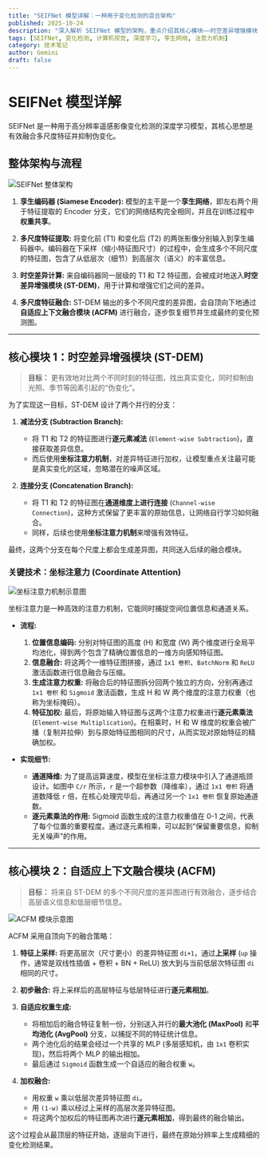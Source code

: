 ```yaml
---
title: "SEIFNet 模型详解：一种用于变化检测的混合架构"
published: 2025-10-24
description: "深入解析 SEIFNet 模型的架构，重点介绍其核心模块——时空差异增强模块 (ST-DEM) 和自适应上下文融合模块 (ACFM) 的工作原理。"
tags: [SEIFNet, 变化检测, 计算机视觉, 深度学习, 孪生网络, 注意力机制]
category: 技术笔记
author: Gemini
draft: false
---
```


# SEIFNet 模型详解

SEIFNet 是一种用于高分辨率遥感影像变化检测的深度学习模型，其核心思想是有效融合多尺度特征并抑制伪变化。

## 整体架构与流程

![SEIFNet 整体架构](https://i.imgur.com/H8JOpnB.png)

1.  **孪生编码器 (Siamese Encoder):**
    模型的主干是一个**孪生网络**，即左右两个用于特征提取的 Encoder 分支，它们的网络结构完全相同，并且在训练过程中**权重共享**。

2.  **多尺度特征提取:**
    将变化前 (T1) 和变化后 (T2) 的两张影像分别输入到孪生编码器中。编码器在下采样（缩小特征图尺寸）的过程中，会生成多个不同尺度的特征图，包含了从低层次（细节）到高层次（语义）的丰富信息。

3.  **时空差异计算:**
    来自编码器同一层级的 T1 和 T2 特征图，会被成对地送入**时空差异增强模块 (ST-DEM)**，用于计算和增强它们之间的差异。

4.  **多尺度特征融合:**
    ST-DEM 输出的多个不同尺度的差异图，会自顶向下地通过**自适应上下文融合模块 (ACFM)** 进行融合，逐步恢复细节并生成最终的变化预测图。

---

## 核心模块 1：时空差异增强模块 (ST-DEM)

> **目标：** 更有效地对比两个不同时刻的特征图，找出真实变化，同时抑制由光照、季节等因素引起的“伪变化”。

为了实现这一目标，ST-DEM 设计了两个并行的分支：

1.  **减法分支 (Subtraction Branch):**
    -   将 T1 和 T2 的特征图进行**逐元素减法** (`Element-wise Subtraction`)，直接获取差异信息。
    -   而后使用**坐标注意力机制**，对差异特征进行加权，让模型重点关注最可能是真实变化的区域，忽略潜在的噪声区域。

2.  **连接分支 (Concatenation Branch):**
    -   将 T1 和 T2 的特征图在**通道维度上进行连接** (`Channel-wise Connection`)，这种方式保留了更丰富的原始信息，让网络自行学习如何融合。
    -   同样，后续也使用**坐标注意力机制**来增强有效特征。

最终，这两个分支在每个尺度上都会生成差异图，共同送入后续的融合模块。

### 关键技术：坐标注意力 (Coordinate Attention)

![坐标注意力机制示意图](https://i.imgur.com/m6bA58F.png)

坐标注意力是一种高效的注意力机制，它能同时捕捉空间位置信息和通道关系。

-   **流程:**
    1.  **位置信息编码:** 分别对特征图的高度 (H) 和宽度 (W) 两个维度进行全局平均池化，得到两个包含了精确位置信息的一维方向感知特征图。
    2.  **信息融合:** 将这两个一维特征图拼接，通过 `1x1 卷积`、`BatchNorm` 和 `ReLU` 激活函数进行信息融合与压缩。
    3.  **生成注意力权重:** 将融合后的特征图拆分回两个独立的方向，分别再通过 `1x1 卷积` 和 `Sigmoid` 激活函数，生成 H 和 W 两个维度的注意力权重（也称为坐标掩码）。
    4.  **特征加权:** 最后，将原始输入特征图与这两个注意力权重进行**逐元素乘法** (`Element-wise Multiplication`)。在相乘时，H 和 W 维度的权重会被广播（复制并拉伸）到与原始特征图相同的尺寸，从而实现对原始特征的精确加权。

-   **实现细节:**
    -   **通道降维:** 为了提高运算速度，模型在坐标注意力模块中引入了通道瓶颈设计。如图中 `C/r` 所示，`r` 是一个超参数（降维率），通过 `1x1 卷积` 将通道数降低 `r` 倍，在核心处理完毕后，再通过另一个 `1x1 卷积` 恢复原始通道数。
    -   **逐元素乘法的作用:** Sigmoid 函数生成的注意力权重值在 0-1 之间，代表了每个位置的重要程度。通过逐元素相乘，可以起到“保留重要信息，抑制无关噪声”的作用。

---

## 核心模块 2：自适应上下文融合模块 (ACFM)

> **目标：** 将来自 ST-DEM 的多个不同尺度的差异图进行有效融合，逐步结合高层语义信息和低层细节信息。

![ACFM 模块示意图](https://i.imgur.com/aIyKAvK.png)

ACFM 采用自顶向下的融合策略：

1.  **特征上采样:** 将更高层次（尺寸更小）的差异特征图 `di+1`，通过**上采样** (`up` 操作，通常是双线性插值 + 卷积 + BN + ReLU) 放大到与当前低层次特征图 `di` 相同的尺寸。

2.  **初步融合:** 将上采样后的高层特征与低层特征进行**逐元素相加**。

3.  **自适应权重生成:**
    -   将相加后的融合特征复制一份，分别送入并行的**最大池化 (MaxPool)** 和**平均池化 (AvgPool)** 分支，以捕捉不同的特征统计信息。
    -   两个池化后的结果会经过一个共享的 MLP (多层感知机，由 `1x1` 卷积实现)，然后将两个 MLP 的输出相加。
    -   最后通过 `Sigmoid` 函数生成一个自适应的融合权重 `w`。

4.  **加权融合:**
    -   用权重 `w` 乘以低层次差异特征图 `di`。
    -   用 `(1-w)` 乘以经过上采样的高层次差异特征图。
    -   将这两个加权后的特征图再次进行**逐元素相加**，得到最终的融合输出。

这个过程会从最顶层的特征开始，逐层向下进行，最终在原始分辨率上生成精细的变化检测结果。
